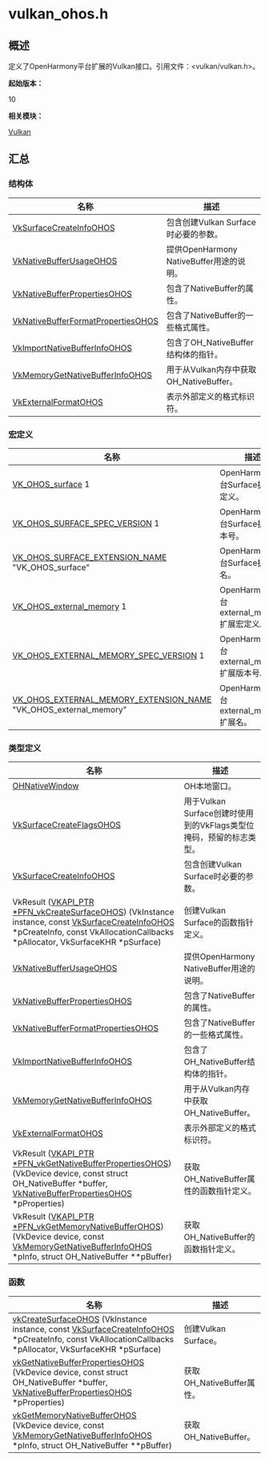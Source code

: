 # vulkan_ohos.h


## 概述

定义了OpenHarmony平台扩展的Vulkan接口。引用文件：&lt;vulkan/vulkan.h&gt;。

**起始版本：**

10

**相关模块：**

[Vulkan](_vulkan.md)


## 汇总


### 结构体

| 名称 | 描述 |
| -------- | -------- |
| [VkSurfaceCreateInfoOHOS](_vk_surface_create_info_o_h_o_s.md) | 包含创建Vulkan Surface时必要的参数。 |
| [VkNativeBufferUsageOHOS](_vk_native_buffer_usage_o_h_o_s.md) | 提供OpenHarmony NativeBuffer用途的说明。 |
| [VkNativeBufferPropertiesOHOS](_vk_native_buffer_properties_o_h_o_s.md) | 包含了NativeBuffer的属性。 |
| [VkNativeBufferFormatPropertiesOHOS](_vk_native_buffer_format_properties_o_h_o_s.md) | 包含了NativeBuffer的一些格式属性。 |
| [VkImportNativeBufferInfoOHOS](_vk_import_native_buffer_info_o_h_o_s.md) | 包含了OH_NativeBuffer结构体的指针。 |
| [VkMemoryGetNativeBufferInfoOHOS](_vk_memory_get_native_buffer_info_o_h_o_s.md) | 用于从Vulkan内存中获取OH_NativeBuffer。 |
| [VkExternalFormatOHOS](_vk_external_format_o_h_o_s.md) | 表示外部定义的格式标识符。 |


### 宏定义

| 名称 | 描述 |
| -------- | -------- |
| [VK_OHOS_surface](_vulkan.md#vk_ohos_surface)   1 | OpenHarmony平台Surface扩展宏定义。 |
| [VK_OHOS_SURFACE_SPEC_VERSION](_vulkan.md#vk_ohos_surface_spec_version)   1 | OpenHarmony平台Surface扩展版本号。 |
| [VK_OHOS_SURFACE_EXTENSION_NAME](_vulkan.md#vk_ohos_surface_extension_name)   "VK_OHOS_surface" | OpenHarmony平台Surface扩展名。 |
| [VK_OHOS_external_memory](_vulkan.md#vk_ohos_external_memory)   1 | OpenHarmony平台external_memory扩展宏定义。 |
| [VK_OHOS_EXTERNAL_MEMORY_SPEC_VERSION](_vulkan.md#vk_ohos_external_memory_spec_version)   1 | OpenHarmony平台external_memory扩展版本号。 |
| [VK_OHOS_EXTERNAL_MEMORY_EXTENSION_NAME](_vulkan.md#vk_ohos_external_memory_extension_name)   "VK_OHOS_external_memory" | OpenHarmony平台external_memory扩展名。 |


### 类型定义

| 名称 | 描述 |
| -------- | -------- |
| [OHNativeWindow](_vulkan.md#ohnativewindow) | OH本地窗口。 |
| [VkSurfaceCreateFlagsOHOS](_vulkan.md#vksurfacecreateflagsohos) | 用于Vulkan Surface创建时使用到的VkFlags类型位掩码，预留的标志类型。 |
| [VkSurfaceCreateInfoOHOS](_vulkan.md#vksurfacecreateinfoohos) | 包含创建Vulkan Surface时必要的参数。 |
| VkResult ([VKAPI_PTR *PFN_vkCreateSurfaceOHOS](_vulkan.md#pfn_vkcreatesurfaceohos)) (VkInstance instance, const [VkSurfaceCreateInfoOHOS](_vk_surface_create_info_o_h_o_s.md) \*pCreateInfo, const VkAllocationCallbacks \*pAllocator, VkSurfaceKHR \*pSurface) | 创建Vulkan Surface的函数指针定义。 |
| [VkNativeBufferUsageOHOS](_vulkan.md#vknativebufferusageohos) | 提供OpenHarmony NativeBuffer用途的说明。 |
| [VkNativeBufferPropertiesOHOS](_vulkan.md#vknativebufferpropertiesohos) | 包含了NativeBuffer的属性。 |
| [VkNativeBufferFormatPropertiesOHOS](_vulkan.md#vknativebufferformatpropertiesohos) | 包含了NativeBuffer的一些格式属性。 |
| [VkImportNativeBufferInfoOHOS](_vulkan.md#vkimportnativebufferinfoohos) | 包含了OH_NativeBuffer结构体的指针。 |
| [VkMemoryGetNativeBufferInfoOHOS](_vulkan.md#vkmemorygetnativebufferinfoohos) | 用于从Vulkan内存中获取OH_NativeBuffer。 |
| [VkExternalFormatOHOS](_vulkan.md#vkexternalformatohos) | 表示外部定义的格式标识符。 |
| VkResult ([VKAPI_PTR *PFN_vkGetNativeBufferPropertiesOHOS](_vulkan.md#pfn_vkgetnativebufferpropertiesohos)) (VkDevice device, const struct OH_NativeBuffer \*buffer, [VkNativeBufferPropertiesOHOS](_vk_native_buffer_properties_o_h_o_s.md) \*pProperties) | 获取OH_NativeBuffer属性的函数指针定义。 |
| VkResult ([VKAPI_PTR *PFN_vkGetMemoryNativeBufferOHOS](_vulkan.md#pfn_vkgetmemorynativebufferohos)) (VkDevice device, const [VkMemoryGetNativeBufferInfoOHOS](_vk_memory_get_native_buffer_info_o_h_o_s.md) \*pInfo, struct OH_NativeBuffer \*\*pBuffer) | 获取OH_NativeBuffer的函数指针定义。 |


### 函数

| 名称 | 描述 |
| -------- | -------- |
| [vkCreateSurfaceOHOS](_vulkan.md#vkcreatesurfaceohos) (VkInstance instance, const [VkSurfaceCreateInfoOHOS](_vk_surface_create_info_o_h_o_s.md) \*pCreateInfo, const VkAllocationCallbacks \*pAllocator, VkSurfaceKHR \*pSurface) | 创建Vulkan Surface。 |
| [vkGetNativeBufferPropertiesOHOS](_vulkan.md#vkgetnativebufferpropertiesohos) (VkDevice device, const struct OH_NativeBuffer \*buffer, [VkNativeBufferPropertiesOHOS](_vk_native_buffer_properties_o_h_o_s.md) \*pProperties) | 获取OH_NativeBuffer属性。 |
| [vkGetMemoryNativeBufferOHOS](_vulkan.md#vkgetmemorynativebufferohos) (VkDevice device, const [VkMemoryGetNativeBufferInfoOHOS](_vk_memory_get_native_buffer_info_o_h_o_s.md) \*pInfo, struct OH_NativeBuffer \*\*pBuffer) | 获取OH_NativeBuffer。 |
